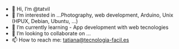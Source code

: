 - 👋 Hi, I’m @tatvil
- 👀 I’m interested in ...Photography, web development, Arduino, Unix (HPUX, Debian, Ubuntu, ...)
- 🌱 I’m currently learning 
      - App development with web tecnologies
- 💞️ I’m looking to collaborate on ...
- 📫 How to reach me: tatiana@tecnologia-facil.es

<!---
tatvil/tatvil is a ✨ special ✨ repository because its `README.md` (this file) appears on your GitHub profile.
You can click the Preview link to take a look at your changes.
--->
